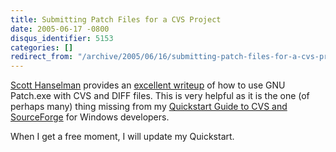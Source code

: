 ```yaml
---
title: Submitting Patch Files for a CVS Project
date: 2005-06-17 -0800
disqus_identifier: 5153
categories: []
redirect_from: "/archive/2005/06/16/submitting-patch-files-for-a-cvs-project.aspx/"
---
```


[Scott Hanselman](http://www.hanselman.com/blog/) provides an [excellent
writeup](http://www.hanselman.com/blog/PermaLink,guid,b6603ac5-3464-490f-a557-62f56b7f5668.aspx)
of how to use GNU Patch.exe with CVS and DIFF files. This is very
helpful as it is the one (of perhaps many) thing missing from my
[Quickstart Guide to CVS and
SourceForge](https://haacked.com/archive/2005/05/12/3178.aspx) for
Windows developers.

When I get a free moment, I will update my Quickstart.

